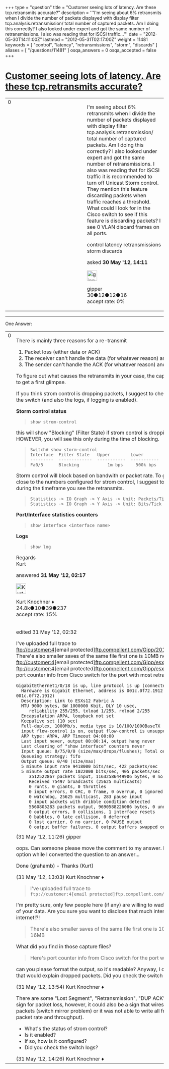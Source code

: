 +++
type = "question"
title = "Customer seeing lots of latency. Are these tcp.retransmits accurate?"
description = '''I&#x27;m seeing about 6% retransmits when I divide the number of packets displayed with display filter tcp.analysis.retransmission/ total number of captured packets. Am I doing this correctly? I also looked under expert and got the same number of retransmissions. I also was reading that for iSCSI traffic...'''
date = "2012-05-30T14:11:00Z"
lastmod = "2012-05-31T02:17:00Z"
weight = 11481
keywords = [ "control", "latency", "retransmissions", "storm", "discards" ]
aliases = [ "/questions/11481" ]
osqa_answers = 0
osqa_accepted = false
+++

<div class="headNormal">

# [Customer seeing lots of latency. Are these tcp.retransmits accurate?](/questions/11481/customer-seeing-lots-of-latency-are-these-tcpretransmits-accurate)

</div>

<div id="main-body">

<div id="askform">

<table id="question-table" style="width:100%;"><colgroup><col style="width: 50%" /><col style="width: 50%" /></colgroup><tbody><tr class="odd"><td style="width: 30px; vertical-align: top"><div class="vote-buttons"><div id="post-11481-score" class="post-score" title="current number of votes">0</div><div id="favorite-count" class="favorite-count"></div></div></td><td><div id="item-right"><div class="question-body"><p>I'm seeing about 6% retransmits when I divide the number of packets displayed with display filter tcp.analysis.retransmission/ total number of captured packets. Am I doing this correctly? I also looked under expert and got the same number of retransmissions. I also was reading that for iSCSI traffic it is recommended to turn off Unicast Storm control. They mention this feature discarding packets when traffic reaches a threshold. What could I look for in the Cisco switch to see if this feature is discarding packets? I see 0 VLAN discard frames on all ports.</p></div><div id="question-tags" class="tags-container tags">control latency retransmissions storm discards</div><div id="question-controls" class="post-controls"></div><div class="post-update-info-container"><div class="post-update-info post-update-info-user"><p>asked <strong>30 May '12, 14:11</strong></p><img src="https://secure.gravatar.com/avatar/a472d068843eefd8a4ef69c4f94e4160?s=32&amp;d=identicon&amp;r=g" class="gravatar" width="32" height="32" alt="gipper&#39;s gravatar image" /><p>gipper<br />
<span class="score" title="30 reputation points">30</span><span title="12 badges"><span class="badge1">●</span><span class="badgecount">12</span></span><span title="12 badges"><span class="silver">●</span><span class="badgecount">12</span></span><span title="16 badges"><span class="bronze">●</span><span class="badgecount">16</span></span><br />
<span class="accept_rate" title="Rate of the user&#39;s accepted answers">accept rate:</span> <span title="gipper has no accepted answers">0%</span></p></div></div><div id="comments-container-11481" class="comments-container"></div><div id="comment-tools-11481" class="comment-tools"></div><div class="clear"></div><div id="comment-11481-form-container" class="comment-form-container"></div><div class="clear"></div></div></td></tr></tbody></table>

------------------------------------------------------------------------

<div class="tabBar">

<span id="sort-top"></span>

<div class="headQuestions">

One Answer:

</div>

</div>

<span id="11486"></span>

<div id="answer-container-11486" class="answer">

<table style="width:100%;"><colgroup><col style="width: 50%" /><col style="width: 50%" /></colgroup><tbody><tr class="odd"><td style="width: 30px; vertical-align: top"><div class="vote-buttons"><div id="post-11486-score" class="post-score" title="current number of votes">0</div></div></td><td><div class="item-right"><div class="answer-body"><p>There is mainly three reasons for a re-transmit</p><ol><li>Packet loss (either data or ACK)</li><li>The receiver can't handle the data (for whatever reason) and does not ACK it</li><li>The sender can't handle the ACK (for whatever reason) and then retransmits</li></ol><p>To figure out what causes the retransmits in your case, the capture file would help to get a first glimpse.</p><p>If you think strom control is dropping packets, I suggest to check the counters on the switch (and also the logs, if logging is enabled).</p><p><strong>Storm control status</strong></p><blockquote><p><code>show strom-control</code></p></blockquote><p>this will show "Blocking" (Filter State) if strom control is dropping packets. HOWEVER, you will see this only during the time of blocking.</p><blockquote><p><code>Switch# show storm-control</code><br />
<code>Interface  Filter State   Upper        Lower        Current</code><br />
<code>---------  -------------  -----------  -----------  ----------</code><br />
<code>Fa0/5      Blocking           1m bps     500k bps    2.08m bps</code><br />
</p></blockquote><p>Storm control will block based on bandwith or packet rate. To get an idea if you get close to the numbers configured for strom control, I suggest to look at the IO Graphs during the timeframe you see the retransmits.</p><blockquote><p><code>Statistics -&gt; IO Graph -&gt; Y Axis -&gt; Unit: Packets/Tick</code><br />
<code>Statistics -&gt; IO Graph -&gt; Y Axis -&gt; Unit: Bits/Tick</code><br />
</p></blockquote><p><strong>Port/Interface statistics counters</strong></p><blockquote><p><code>show interface &lt;interface name&gt;</code></p></blockquote><p><strong>Logs</strong><br />
</p><blockquote><p><code>show log</code></p></blockquote><p>Regards<br />
Kurt</p></div><div class="answer-controls post-controls"></div><div class="post-update-info-container"><div class="post-update-info post-update-info-user"><p>answered <strong>31 May '12, 02:17</strong></p><img src="https://secure.gravatar.com/avatar/23b7bf5b13bc2c98b2e8aa9869ca5d75?s=32&amp;d=identicon&amp;r=g" class="gravatar" width="32" height="32" alt="Kurt%20Knochner&#39;s gravatar image" /><p>Kurt Knochner ♦<br />
<span class="score" title="24767 reputation points"><span>24.8k</span></span><span title="10 badges"><span class="badge1">●</span><span class="badgecount">10</span></span><span title="39 badges"><span class="silver">●</span><span class="badgecount">39</span></span><span title="237 badges"><span class="bronze">●</span><span class="badgecount">237</span></span><br />
<span class="accept_rate" title="Rate of the user&#39;s accepted answers">accept rate:</span> <span title="Kurt Knochner has 344 accepted answers">15%</span> </br></br></p></div><div class="post-update-info post-update-info-edited"><p>edited 31 May '12, 02:32</p></div></div><div id="comments-container-11486" class="comments-container"><span id="11504"></span><div id="comment-11504" class="comment"><div id="post-11504-score" class="comment-score"></div><div class="comment-text"><p>I've uploaded full trace to <a href="ftp://customer:4">ftp://customer:4</a>[email protected]<a href="http://ftp.compellent.com/Gipp/20120530_1.pcap">ftp.compellent.com/Gipp/20120530_1.pcap</a> There'e also smaller saves of the same file first one is 10MB next one is 16MB <a href="ftp://customer:4">ftp://customer:4</a>[email protected]<a href="http://ftp.compellent.com/Gipp/esxserver3.cap">ftp.compellent.com/Gipp/esxserver3.cap</a> <a href="ftp://customer:4">ftp://customer:4</a>[email protected]<a href="http://ftp.compellent.com/Gipp/esxserver4.cap">ftp.compellent.com/Gipp/esxserver4.cap</a> Here's port counter info from Cisco switch for the port with most retrans</p><pre><code>GigabitEthernet1/0/18 is up, line protocol is up (connected) 
  Hardware is Gigabit Ethernet, address is 001c.0f72.1912 (bia 001c.0f72.1912)
  Description: Link to ESXs12 Fabric A
  MTU 9000 bytes, BW 1000000 Kbit, DLY 10 usec, 
     reliability 255/255, txload 1/255, rxload 2/255
  Encapsulation ARPA, loopback not set
  Keepalive set (10 sec)
  Full-duplex, 1000Mb/s, media type is 10/100/1000BaseTX
  input flow-control is on, output flow-control is unsupported 
  ARP type: ARPA, ARP Timeout 04:00:00
  Last input never, output 00:00:14, output hang never
  Last clearing of &quot;show interface&quot; counters never
  Input queue: 0/75/0/0 (size/max/drops/flushes); Total output drops: 1351633
  Queueing strategy: fifo
  Output queue: 0/40 (size/max)
  5 minute input rate 9418000 bits/sec, 422 packets/sec
  5 minute output rate 1022000 bits/sec, 405 packets/sec
     3512522867 packets input, 11632586449906 bytes, 0 no buffer
     Received 75497 broadcasts (25625 multicasts)
     0 runts, 0 giants, 0 throttles
     0 input errors, 0 CRC, 0 frame, 0 overrun, 0 ignored
     0 watchdog, 25625 multicast, 283 pause input
     0 input packets with dribble condition detected
     5560805283 packets output, 9690588226086 bytes, 0 underruns
     0 output errors, 0 collisions, 1 interface resets
     0 babbles, 0 late collision, 0 deferred
     0 lost carrier, 0 no carrier, 0 PAUSE output
     0 output buffer failures, 0 output buffers swapped out</code></pre></div><div id="comment-11504-info" class="comment-info"><span class="comment-age">(31 May '12, 11:26)</span> gipper</div></div><span id="11507"></span><div id="comment-11507" class="comment"><div id="post-11507-score" class="comment-score"></div><div class="comment-text"><p>oops. Can someone please move the comment to my answer. I picked the wrong option while I converted the question to an answer...</p><p>Done (grahamb) - Thanks (Kurt)</p></div><div id="comment-11507-info" class="comment-info"><span class="comment-age">(31 May '12, 13:03)</span> Kurt Knochner ♦</div></div><span id="11508"></span><div id="comment-11508" class="comment"><div id="post-11508-score" class="comment-score"></div><div class="comment-text"><blockquote><p>I've uploaded full trace to <code>ftp://customer:4[email protected]ftp.compellent.com/Gipp/20120530_1.pcap</code><br />
</p></blockquote><p>I'm pretty sure, only few people here (if any) are willing to wade through 1,4 GByte of your data. Are you sure you want to disclose that much internal data on the internet!?!</p><blockquote><p>There'e also smaller saves of the same file first one is 10MB next one is 16MB</p></blockquote><p>What did you find in those capture files?</p><blockquote><p>Here's port counter info from Cisco switch for the port with most retrans</p></blockquote><p>can you please format the output, so it's readable? Anyway, I don't see any problem that would explain dropped packets. Did you check the switch logs?</p></div><div id="comment-11508-info" class="comment-info"><span class="comment-age">(31 May '12, 13:54)</span> Kurt Knochner ♦</div></div><span id="11509"></span><div id="comment-11509" class="comment"><div id="post-11509-score" class="comment-score"></div><div class="comment-text"><p>There are some "Lost Segment", "Retransmission", "DUP ACK", etc. That could be a sign for packet loss, however, it could also be a sign that wireshark did not see all packets (switch mirror problem) or it was not able to write all frames to disk (high packet rate and throughput).</p><ul><li>What's the status of strom control?<br />
</li><li>Is it enabled?<br />
</li><li>If so, how is it configured?<br />
</li><li>Did you check the switch logs?</li></ul></div><div id="comment-11509-info" class="comment-info"><span class="comment-age">(31 May '12, 14:26)</span> Kurt Knochner ♦</div></div></div><div id="comment-tools-11486" class="comment-tools"></div><div class="clear"></div><div id="comment-11486-form-container" class="comment-form-container"></div><div class="clear"></div></div></td></tr></tbody></table>

</div>

<div class="paginator-container-left">

</div>

</div>

</div>

